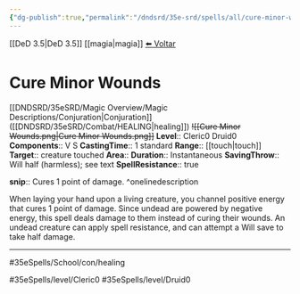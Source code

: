 ```yaml
---
{"dg-publish":true,"permalink":"/dndsrd/35e-srd/spells/all/cure-minor-wounds/","dgHomeLink":true,"dgPassFrontmatter":false}
---
```


[[DeD 3.5|DeD 3.5]] [[magia|magia]]
<a href="javascript:history.back()">⬅️ Voltar</a>
# Cure Minor Wounds
[[DNDSRD/35eSRD/Magic Overview/Magic Descriptions/Conjuration|Conjuration]] ([[DNDSRD/35eSRD/Combat/HEALING|healing]])  <s class="aside-hide">![[Cure Minor Wounds.png|Cure Minor Wounds.png]]</s>
**Level**:: Cleric0 Druid0 
**Components**:: V S 
**CastingTime**:: 1 standard 
**Range**:: [[touch|touch]]
**Target**:: creature touched
**Area**:: 
**Duration**:: Instantaneous
**SavingThrow**:: Will half (harmless); see text
**SpellResistance**:: true

**snip**:: Cures 1 point of damage. ^onelinedescription




When laying your hand upon a living creature, you channel positive energy that cures 1 point of damage.
Since undead are powered by negative energy, this spell deals damage to them instead of curing their wounds. An undead creature can apply spell resistance, and can attempt a Will save to take half damage.

<hr/>



#35eSpells/School/con/healing

#35eSpells/level/Cleric0 #35eSpells/level/Druid0 